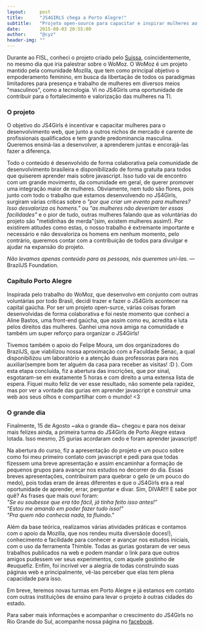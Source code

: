 ```yaml
---
layout:     post
title:      "JS4GIRLS chega a Porto Alegre!"
subtitle:   "Projeto open-source para capacitar e inspirar mulheres ao desenvolvimento web"
date:       2015-08-03 20:55:00
author:     "@cyz"
header-img: ""
---
```


<p>Durante ao FISL, conheci o projeto criado pelo <a href="http://nomadev.com.br/" target="_external">Suissa</a>, coincidentemente, no mesmo dia que iria palestrar sobre o WoMoz. O WoMoz é um projeto mantido pela comunidade Mozilla, que tem como principal objetivo o empoderamento feminino, em busca da libertação de todos os paradigmas limitadores para presença e trabalho de mulheres em diversos meios "masculinos", como a tecnologia. Vi no JS4Girls uma oportunidade de contribuir para o fortalecimento e valorização das mulheres na TI.</p>

<h3>O projeto</h3>

<p>O objetivo do JS4Girls é incentivar e capacitar mulheres para o desenvolvimento web, que junto a outros nichos de mercado é carente de profissionais qualificados e tem grande predominancia masculina. Queremos ensiná-las a desenvolver, a aprenderem juntas e encorajá-las fazer a diferença.</p>

<p>Todo o conteúdo é desenvolvido de forma colaborativa pela comunidade de desenvolvimento brasileira e disponibilizado de forma gratuita para todos que quiserem aprender mais sobre javascript. Isso tudo vai de encontro com um grande movimento, da comunidade em geral, de querer promover uma integração maior de mulheres. Obviamente, nem tudo são flores, pois junto com todo o trabalho que estamos desenvolvendo no JS4Girls, surgiram várias críticas sobre o <em>"por que criar um evento para mulheres? Isso desvaloriza os homens."</em> ou <em>"as mulheres não deveriam ter essas facilidades"</em> e o pior de tudo, outras mulheres falando que as voluntárias do projeto são "metidinhas de merda"(sim, existem mulheres assim!). Por existirem atitudes como estas, o nosso trabalho é extremante importante e necessário e não desvaloriza os homens em nenhum momento, pelo contrário, queremos contar com a contribuição de todos para divulgar e ajudar na expansão do projeto.</p>

<p><cite>Não levamos apenas conteúdo para as pessoas, nós queremos uni-las.</cite> &mdash; BrazilJS Foundation.</p>

<h3>Capítulo Porto Alegre</h3>

<p>Inspirada pelo trabalho do WoMoz, que desenvolvo em conjunto com outras voluntárias por todo Brasil, decidi trazer e fazer o JS4Girls acontecer na capital gaúcha. Por ser um projeto open-surce, várias coisas foram desenvolvidas de forma colaborativa e foi neste momento que conheci a Aline Bastos, uma front-end gaúcha, que assim como eu, acredita e luta pelos direitos das mulheres. Ganhei uma nova amiga na comunidade e também um super reforço para organizar o JS4Girls!</p>

<p>Tivemos também o apoio do Felipe Moura, um dos organizadores do BrazilJS, que viabilizou nossa aproximação com a Faculdade Senac, a qual disponibilizou um laboratório e a atenção duas professoras para nos auxiliar(sempre bom ter alguém da casa para receber as visitas! :D ). Com esta etapa concluída, fiz a abertura das inscrições, que por sinal, esgotaram-se em exatamente 5 horas e com direito a uma extensa lista de espera. Fiquei muito feliz de ver esse resultado, não somente pela rapidez, mas por ver a vontade das gurias em aprender javascript e construir uma web aos seus olhos e compartilhar com o mundo! <3</p>

<h3>O grande dia</h3>

<p>Finalmente, 15 de Agosto ~aka o grande dia~ chegou e para nos deixar mais felizes ainda, a primeira turma do JS4Girls de Porto Alegre estava lotada. Isso mesmo, 25 gurias acordaram cedo e foram aprender javascript!</p>

<p>Na abertura do curso, fiz a apresentação do projeto e um pouco sobre como foi meu primeiro contato com javascript e pedi para que todas fizessem uma breve apresentação e assim encaminhar a formação de pequenos grupos para avançar nos estudos no decorrer do dia. Essas breves apresentações, contribuiram para quebrar o gelo (e um pouco do medo), pois todas eram de áreas diferentes e que o JS4Girls era a real oportunidade de aprender, errar, perguntar e divar. Sim, DIVAR!!! E sabe por quê? As frases que mais ouvi foram:<br/>
<em>"Se eu soubesse que era tão fácil, já tinha feito isso antes!"</em> <br/>
<em>"Estou me amando em poder fazer tudo isso!"</em> <br/> <em>"Pra quem não conhecia nada, ta fluindo."</em></p>

<p>Além da base teórica, realizamos várias atividades práticas e contamos com o apoio da Mozilla, que nos rendeu muita diversão(e doces!), conhecimento e facilidade para conhecer e avançar nos estudos iniciais, com o uso da ferramenta Thimble. Todas as gurias gostaram de ver seus trabalhos publicados na web e podem mandar o link para que outros amigos pudessem ver seus experimentos, com aquele gostinho de #euquefiz. Enfim, foi incrível ver a alegria de todas construindo suas páginas web e principalmente, vê-las perceber que elas tem plena capacidade para isso.</p>

<p>Em breve, teremos novas turmas em Porto Alegre e já estamos em contato com outras instituições de ensino para levar o projeto à outras cidades do estado.</p>
<p>Para saber mais informações e acompanhar o crescimento do JS4Girls no Rio Grande do Sul, acompanhe nossa página no <a href="https://www.facebook.com/js4girlsportoalegre">facebook</a>.
